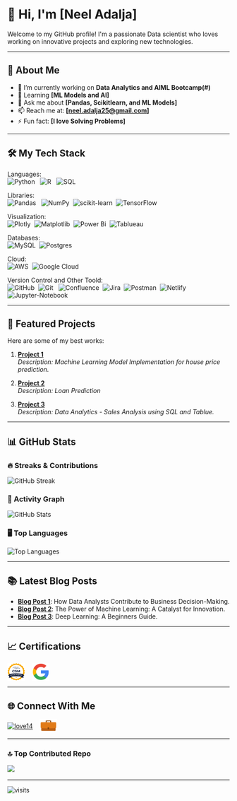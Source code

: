 # 👋 Hi, I'm [Neel Adalja]

Welcome to my GitHub profile! I'm a passionate Data scientist who loves working on innovative projects and exploring new technologies.

---

## 🌟 About Me
- 🔭 I’m currently working on **Data Analytics and AIML Bootcamp(#)**
- 🌱 Learning **[ML Models and AI]**
- 💬 Ask me about **[Pandas, Scikitlearn, and ML Models]**
- 📫 Reach me at: **[neel.adalja25@gmail.com]**
- ⚡ Fun fact: **[I love Solving Problems]**

---

## 🛠️ My Tech Stack
Languages:<br>
![Python](https://img.shields.io/badge/Python-3670A0?style=plastic&logo=python&logoColor=ffdd54) &nbsp;
![R](https://img.shields.io/badge/R-%23276DC3.svg?style=plastic&logo=r&logoColor=white) &nbsp;
![SQL](https://img.shields.io/badge/SQL-%23276DC3.svg?style=plastic&logo=SQL&logoColor=white) &nbsp;

Libraries:<br> 
![Pandas](https://img.shields.io/badge/Pandas-%23150458.svg?style=plastic&logo=pandas&logoColor=white) &nbsp;
![NumPy](https://img.shields.io/badge/Numpy-%23013243.svg?style=plastic&logo=numpy&logoColor=white)&nbsp;
![scikit-learn](https://img.shields.io/badge/Scikit--learn-%23F7931E.svg?style=plastic&logo=scikit-learn&logoColor=white)&nbsp;
![TensorFlow](https://img.shields.io/badge/TensorFlow-%23FF6F00.svg?style=plastic&logo=TensorFlow&logoColor=white) &nbsp;

Visualization:<br>
![Plotly](https://img.shields.io/badge/Plotly-%233F4F75.svg?style=plastic&logo=plotly&logoColor=white)&nbsp;
![Matplotlib](https://img.shields.io/badge/Matplotlib-%23ffffff.svg?style=plastic&logo=Matplotlib&logoColor=black)&nbsp;
![Power Bi](https://img.shields.io/badge/Power-BI-F2C811?style=plastic&logo=powerbi&logoColor=black)&nbsp;
![Tablueau](https://img.shields.io/badge/Tablueau-F2C811?style=plastic&logo=tablueau&logoColor=white)&nbsp;

Databases:<br>
![MySQL](https://img.shields.io/badge/mysql-4479A1.svg?style=plastic&logo=mysql&logoColor=white)&nbsp;
![Postgres](https://img.shields.io/badge/postgres-%23316192.svg?style=plastic&logo=postgresql&logoColor=white) &nbsp;

Cloud:<br>
![AWS](https://img.shields.io/badge/AWS-%23FF9900.svg?style=plastic&logo=amazon-aws&logoColor=white)&nbsp;
![Google Cloud](https://img.shields.io/badge/GoogleCloud-%234285F4.svg?style=plastic&logo=google-cloud&logoColor=white)&nbsp; 


Version Control and Other Toold:<br>
![GitHub](https://img.shields.io/badge/github-%23121011.svg?style=plastic&logo=github&logoColor=white)&nbsp;
![Git](https://img.shields.io/badge/git-%23F05033.svg?style=plastic&logo=git&logoColor=white) &nbsp;
![Confluence](https://img.shields.io/badge/confluence-%23172BF4.svg?style=plastic&logo=confluence&logoColor=white)&nbsp;
![Jira](https://img.shields.io/badge/jira-%230A0FFF.svg?style=plastic&logo=jira&logoColor=white)&nbsp;
![Postman](https://img.shields.io/badge/Postman-FF6C37?style=plastic&logo=postman&logoColor=white)&nbsp;
![Netlify](https://img.shields.io/badge/netlify-%23000000.svg?style=plastic&logo=netlify&logoColor=#00C7B7)&nbsp;
![Jupyter-Notebook](https://img.shields.io/badge/Jupyter-Notebook-%23000000.svg?style=plastic&logo=JupyterNb&logoColor=#00C7B7)&nbsp;


---

## 🚀 Featured Projects
Here are some of my best works:
1. [**Project 1**](https://github.com/neeladalja14/Ames_Housing_Project_ML)  
   _Description: Machine Learning Model Implementation for house price prediction._

2. [**Project 2**](https://github.com/neeladalja14/EDA-_And_Feature_Engineering/tree/main/loan%20prediction)  
   _Description: Loan Prediction_

3. [**Project 3**](https://github.com/neeladalja14/SQL_Projects)  
   _Description: Data Analytics - Sales Analysis using SQL and Tablue._

---

## 📊 GitHub Stats

### 🔥 Streaks & Contributions
![GitHub Streak](https://github-readme-streak-stats.herokuapp.com/?user=neeladalja14&theme=dark)

### 🌟 Activity Graph
![GitHub Stats](https://github-readme-stats.vercel.app/api?username=neeladalja14&show_icons=true&theme=radical)

### 🖥️ Top Languages
![Top Languages](https://github-readme-stats.vercel.app/api/top-langs/?username=neeladalja14&layout=compact&theme=radical)

---

## 📚 Latest Blog Posts
- [**Blog Post 1**](https://www.linkedin.com/pulse/how-data-analysts-contribute-business-decision-making-neel-adalja-sktpe/?trackingId=r03FHrj%2BSCajju%2FX8ShxKA%3D%3D): How Data Analysts Contribute to Business Decision-Making.
- [**Blog Post 2**](https://www.linkedin.com/pulse/power-machine-learning-catalyst-innovation-neel-adalja-zeeae/?trackingId=PMN6sqJ8U3N5N26MFU5bRQ%3D%3D): The Power of Machine Learning: A Catalyst for Innovation.
- [**Blog Post 3**](https://www.linkedin.com/pulse/deep-learning-beginners-guide-neel-adalja-licve/?trackingId=jGHJhdyQTMaBctisVd%2BN8A%3D%3D): Deep Learning: A Beginners Guide.

---

## 📈 Certifications
<p align="left">
<a href="https://bcert.me/sfxjplkip" target="blank"><img align="center" src="https://github.com/neeladalja14/neeladalja14/blob/main/assets/csm.png" alt="Certified Scrum Master" height="40" width="40" /></a> &nbsp;&nbsp;
   <a href="https://www.coursera.org/account/accomplishments/specialization/Z24OOCET32BN" target="blank"><img align="center" src="https://github.com/neeladalja14/neeladalja14/blob/main/assets/google.png" alt="Google Data Analytics" height="40" width="40" /></a>

---

## 🌐 Connect With Me
<p align="left">
<a href="https://linkedin.com/in/neeladalja14" target="blank"><img align="center" src="https://raw.githubusercontent.com/rahuldkjain/github-profile-readme-generator/master/src/images/icons/Social/linked-in-alt.svg" alt="love14" height="30" width="40" /></a> &nbsp;&nbsp;
   <a href="https://www.iamneel.net" target="blank"><img align="center" src="https://github.com/neeladalja14/Dec25/blob/main/free-briefcase-icon-1965-thumb.png" alt="neeladalja14" height="30" width="40" /></a>

---

### 🔝 Top Contributed Repo
![](https://github-contributor-stats.vercel.app/api?username=neeladalja14&limit=5&theme=dark&combine_all_yearly_contributions=true)

---
![visits](https://visit-counter.vercel.app/counter.png?page=https%3A%2F%2Fgithub.com%2Fneeladalja14&s=40&c=00ff00&bg=00000000&no=2&ff=digi&tb=visitors%3A+&ta=)


<!-- [![](https://visitcount.itsvg.in/api?id=neeladalja14&icon=5&color=3)](https://visitcount.itsvg.in) -->
